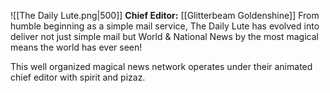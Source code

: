  ![[The Daily Lute.png|500]]
**Chief Editor:** [[Glitterbeam Goldenshine]]
From humble beginning as a simple mail service, The Daily Lute has evolved into deliver not just simple mail but World & National News by the most magical means the world has ever seen!

This well organized magical news network operates under their animated chief editor with spirit and pizaz.